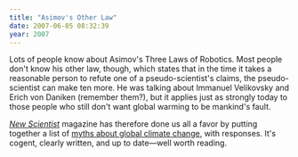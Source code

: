 ```yaml
---
title: "Asimov's Other Law"
date: 2007-06-05 08:32:39
year: 2007
---
```

Lots of people know about Asimov's Three Laws of Robotics.  Most people don't know his other law, though, which states that in the time it takes a reasonable person to refute one of a pseudo-scientist's claims, the pseudo-scientist can make ten more.  He was talking about Immanuel Velikovsky and Erich von Daniken (remember them?), but it applies just as strongly today to those people who still don't want global warming to be mankind's fault.

<a href="http://www.newscientist.com"><em>New Scientist</em></a> magazine has therefore done us all a favor by putting together a list of <a href="http://environment.newscientist.com/channel/earth/dn11462">myths about global climate change</a>, with responses.  It's cogent, clearly written, and up to date—well worth reading.
